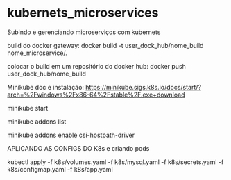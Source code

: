 # kubernets_microservices
Subindo e gerenciando microserviços com kubernets

build do docker gateway:
docker build -t user_dock_hub/nome_build nome_microservice/.

colocar o build em um repositório do docker hub:
docker push user_dock_hub/nome_build


Minikube doc e instalação:
https://minikube.sigs.k8s.io/docs/start/?arch=%2Fwindows%2Fx86-64%2Fstable%2F.exe+download

minikube start

minikube addons list

minikube addons enable csi-hostpath-driver


APLICANDO AS CONFIGS DO K8s e criando pods

kubectl apply -f k8s/volumes.yaml -f k8s/mysql.yaml -f k8s/secrets.yaml -f k8s/configmap.yaml -f k8s/app.yaml